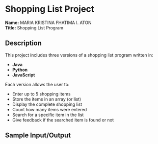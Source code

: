 # Shopping List Project

**Name:** MARIA KRISTINA FHATIMA I. ATON  
**Title:** Shopping List Program  

## Description
This project includes three versions of a shopping list program written in:
- **Java**
- **Python**
- **JavaScript**

Each version allows the user to:
- Enter up to 5 shopping items  
- Store the items in an array (or list)  
- Display the complete shopping list  
- Count how many items were entered  
- Search for a specific item in the list  
- Give feedback if the searched item is found or not  

## Sample Input/Output